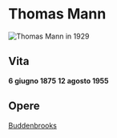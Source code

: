 # Thomas Mann
![Thomas Mann in 1929](https://upload.wikimedia.org/wikipedia/commons/thumb/9/95/Thomas_Mann_1929.jpg/220px-Thomas_Mann_1929.jpg)

## Vita
**6 giugno 1875** **12 agosto 1955** 

## Opere
[Buddenbrooks](../opere/Buddenbrooks.md)
